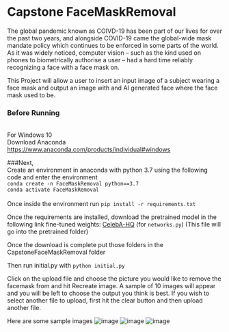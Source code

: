 # Capstone FaceMaskRemoval

The global pandemic known as COIVD-19 has been part of our lives for over the past two years,
and alongside COVID-19 came the global-wide mask mandate policy which continues to be
enforced in some parts of the world. As it was widely noticed, computer vision – such as the
kind used on phones to biometrically authorise a user – had a hard time reliably recognizing a
face with a face mask on. 

This Project will allow a user to insert an input image of a subject wearing a face mask and output an image with and AI generated face where the face mask used to be.

### Before Running
<br />For Windows 10 <br/>
Download Anaconda <br />
https://www.anaconda.com/products/individual#windows

###Next, 
<br />
Create an environment in anaconda with python 3.7 using the following code and enter the environment
<br />`conda create -n FaceMaskRemoval python==3.7` <br />
`conda activate FaceMaskRemoval` <br /> <br />
Once inside the environment run 
`pip install -r requirements.txt`

Once the requirements are installed, download the pretrained model in the following link
fine-tuned weights: [CelebA-HQ](https://drive.google.com/u/0/uc?id=17oJ1dJ9O3hkl2pnl8l2PtNVf2WhSDtB7&export=download) (for `networks.py`) (This file will go into the pretrained folder)

Once the download is complete put those folders in the CapstoneFaceMaskRemoval folder

Then run initial.py with `python initial.py`

Click on the upload file and choose the picture you would like to remove the facemask from and hit Recreate image. A sample of 10 images will appear and you will be left to choose the output you think is best. If you wish to select another file to upload, first hit the clear button and then upload another file.  

Here are some sample images 
![image](https://user-images.githubusercontent.com/55794234/229315856-2bf397ad-6af6-4075-af23-802ac7afb3dc.png)
![image](https://user-images.githubusercontent.com/55794234/229315859-b2f962e4-999b-454e-b734-bfb86f98e896.png)
![image](https://user-images.githubusercontent.com/55794234/229315863-29794a48-b0a5-4064-b873-6e9ad255eb0f.png)





